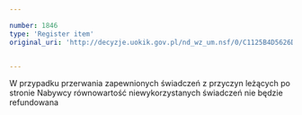 ```yaml
---

number: 1846
type: 'Register item'
original_uri: 'http://decyzje.uokik.gov.pl/nd_wz_um.nsf/0/C1125B4D5626DE57C12576D5004A3EE6?OpenDocument'


---
```


W przypadku przerwania zapewnionych świadczeń z przyczyn leżących po stronie Nabywcy równowartość niewykorzystanych świadczeń nie będzie refundowana
